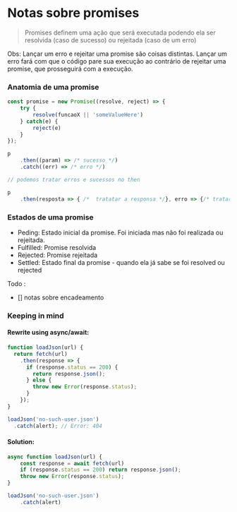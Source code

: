 # Notas sobre promises

> Promises definem uma ação que será executada podendo ela ser resolvida (caso de sucesso) ou rejeitada (caso de um erro)

Obs: Lançar um erro e rejeitar uma promise são coisas distintas. Lançar um erro fará com que o código pare sua execução ao contrário de rejeitar uma promise, que prosseguirá com a execução.

### Anatomia de uma promise

```javascript
const promise = new Promise((resolve, reject) => {
    try {
        resolve(funcaoX || 'someValueHere')
    } catch(e) {
        reject(e)
    }
});

p
    .then((param) => /* sucesso */)
    .catch((err) => /* erro */)

// podemos tratar erros e sucessos no then

p 
    .then(resposta => { /*  tratatar a responsa */}, erro => {/* tratar o erro */})

```

### Estados de uma promise

* Peding: Estado inicial da promise. Foi iniciada mas não foi realizada ou rejeitada.
* Fulfilled: Promise resolvida
* Rejected: Promise rejeitada
* Settled: Estado final da promise - quando ela já sabe se foi resolved ou rejected

Todo :
* [] notas sobre encadeamento

### Keeping in mind

#### Rewrite using async/await: 
```javascript
function loadJson(url) {
  return fetch(url)
    .then(response => {
      if (response.status == 200) {
        return response.json();
      } else {
        throw new Error(response.status);
      }
    });
}

loadJson('no-such-user.json')
  .catch(alert); // Error: 404
```

#### Solution: 

```javascript
async function loadJson(url) {
    const response = await fetch(url)
    if (response.status == 200) return response.json();
    throw new Error(response.status);
}

loadJson('no-such-user.json')
    .catch(alert)

```